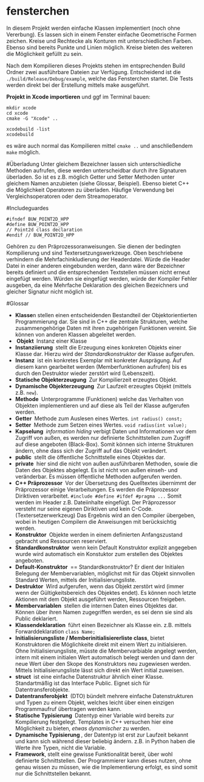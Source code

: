 fensterchen
===========
In diesem Projekt werden einfache Klassen implementiert (noch ohne Vererbung). Es lassen sich in einem Fenster einfache Geometrische Formen zeichen. Kreise und Rechtecke als Konturen mit unterschiedlichen Farben. Ebenso sind bereits Punkte und Linien möglich. 
Kreise bieten des weiteren die Möglichkeit gefüllt zu sein. 

Nach dem Kompilieren dieses Projekts stehen im entsprechenden Build Ordner zwei ausführbare Dateien zur Verfügung. Entscheidend ist die 
`./build/Release/Debug/example`, welche das Fensterchen startet. Die Tests werden direkt bei der Erstellung mittels make ausgeführt.

**Projekt in Xcode importieren** und ggf im Terminal bauen:
```
mkdir xcode
cd xcode
cmake -G "Xcode" ..

xcodebuild -list
xcodebuild
```
es wäre auch normal das Kompilieren mittel `cmake ..` und anschließendem `make` möglich.

#Überladung
Unter gleichem Bezeichner lassen sich unterschiedliche Methoden aufrufen, diese werden unterscheidbar durch ihre Signaturen überladen. So ist es z.B. möglich Getter und Setter Methoden unter gleichem Namen anzubieten (siehe Glossar, Beispiel). Ebenso bietet C++ die Möglichkeit Operatoren zu überladen. Häufige Verwendung bei Vergleichsoperatoren oder dem Streamoperator. 

#Includeguardes 
```
#ifndef BUW_POINT2D_HPP 
#define BUW_POINT2D_HPP
// Point2d class declaration 
#endif // BUW_POINT2D_HPP
```
Gehören zu den Präprozessoranweisungen. Sie dienen der bedingten Kompilierung und sind Textersetzungswerkzeuge. Oben beschriebene verhindern die Mehrfachinkludierung der Headerdatei. Würde die Header Datei in einer anderen eingebunden werden, dann wäre der Bezeichner bereits definiert und die entsprechenden Textstellen müssen nicht erneut eingefügt werden. Würden sie eingefügt werden, würde der Kompiler Fehler ausgeben, da eine Mehrfache Deklaration des gleichen Bezeichners und gleicher Signatur nicht möglich ist.

#Glossar
- **Klasse**n	stellen einen entscheidenden Bestandteil der Objektorientierten Programmierung dar. Sie sind in C++ die zentrale Strukturen, welche zusammengehörige Daten mit ihren zugehörigen Funktionen vereint. Sie können von anderen Klassen abgeleitet werden.
- ** Objekt **	Instanz einer Klasse
- **Instanziierung **	stellt die Erzeugung eines konkreten Objekts einer Klasse dar. Hierzu wird der *Standardkonstruktor* der Klasse aufgerufen.
- **Instanz **	ist ein konkretes Exemplar mit konkreter Ausprägung. Auf diesem kann gearbeitet werden (Memberfunktionen aufrufen) bis es durch den Destruktor wieder zerstört wird (Lebenszeit).
- **Statische Objekterzeugung ** Zur Kompilierzeit erzeugtes Objekt.
- **Dynamische Objekterzeugung **	Zur Laufzeit erzeugtes Objekt (mittels z.B. `new`).
- **Methode **	Unterprogramme (Funktionen) welche das Verhalten von Objekten implementieren und auf diese als Teil der Klasse aufgerufen werden.
- **Getter **	Methode zum Auslesen eines Wertes. `int radius() const;`
- **Setter **	Methode zum Setzen eines Wertes. `void radius(int value);`
- **Kapselung **	*information hiding* verbigt Daten und Informationen vor dem Zugriff von außen, es werden nur definierte Schnittstellen zum Zugriff auf diese angeboten (Black-Box). Somit können sich interne Strukturen ändern, ohne dass sich der Zugriff auf das Objekt verändert.
- **public **	stellt die öffentliche Schnittstelle eines Objektes dar.
- **private **	hier sind die nicht von außen ausführbaren Methoden, sowie die Daten des Objektes abgelegt. Es ist nicht von außen einseh- und veränderbar. Es müssen öffentliche Methoden aufgerufen werden.
- **C++ Präprozessor **	Vor der Übersetzung des Quelltextes übernimmt der Präprozessor einige Verarbeitungen. Es werden die Präprozessor Diriktiven verarbeitet. `#include #define #ifdef #pragma ...` Somit werden im Header z.B. Dateiinhalte eingefügt. Der Präprozessor versteht nur seine eigenen Diriktiven und kein C-Code. (Textersetzerwerkzeug) Das Ergebnis wird an den Compiler übergeben, wobei in heutigen Compilern die Anweisungen mit berücksichtig werden.
- **Konstruktor **	Objekte werden in einem definierten Anfangszustand gebracht und Ressourcen reserviert.
- **Standardkonstruktor **	wenn kein Default Konstruktor explizit angegeben wurde wird automatisch ein Konstuktor zum erstellen des Objektes angeboten.
- **Default-Konstruktor **	== Standardkonstruktor? Er dient der Initialen Belegung der Membervariablen, möglichst mit für das Objekt sinnvollen Standard Werten, mittels der Initialisierungsliste.
- **Destruktor **	Wird aufgerufen, wenn das Objekt zerstört wird (immer wenn der Gültigkeitsbereich des Objektes endet). Es können noch letzte Aktionen mit dem Objekt ausgeführt werden, Ressourcen freigeben.
- **Membervariablen **	stellen die internen Daten eines Objektes dar. Können über ihren Namen zugegriffen werden, es sei denn sie sind als Public deklariert.
- **Klassendeklaration **	führt einen Bezeichner als Klasse ein. z.B. mittels Forwarddeklaration `class Name;` 
- **Initialisierungsliste / Memberinitialisiererliste class**, bietet Konstruktoren die Möglichkeite direkt mit einem Wert zu initialsieren. Ohne Initialisierungsliste, müsste die Membervarbiable angelegt werden, intern mit einem initialen Wert automatisch belegt werden und dann der neue Wert über den Skope des Konstruktors neu zugewiesen werden. Mittels Initialisierungsliste lässt sich direkt ein Wert initial zuweisen.
- **struct **	ist eine einfache Datenstruktur ähnlich einer Klasse. Standartmäßig ist das Interface Public. Eignet sich für Datentransferobjekte.
- **Datentransferobjekt ** (DTO)	bündelt mehrere einfache Datenstrukturen und Typen zu einem Objekt, welches leicht über einen einzigen Programmaufruf übertragen werden kann.
- **Statische Typisierung **	Datentyp einer Variable wird bereits zur Kompilierung festgelegt. Templates in C++ versuchen hier eine Möglichkeit zu bieten, *etwas dynamischer* zu werden.
- **Dynamische Typisierung **, der Datentyp ist erst zur Laufzeit bekannt und kann sich während dieser beliebig ändern. z.B. in Python haben die Werte ihre Typen, nicht die Variable.
- **Framework**, stellt eine gewisse Funktionalität bereit, über wohl definierte Schnittstellen. Der Programmierer kann dieses nutzen, ohne genau wissen zu müssen, wie die Implementierung erfolgt, es sind somit nur die Schnittstellen bekannt.
